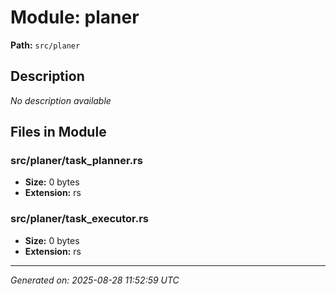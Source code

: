# Module: planer

**Path:** `src/planer`

## Description

*No description available*

## Files in Module

### src/planer/task_planner.rs

- **Size:** 0 bytes
- **Extension:** rs

### src/planer/task_executor.rs

- **Size:** 0 bytes
- **Extension:** rs

---
*Generated on: 2025-08-28 11:52:59 UTC*
